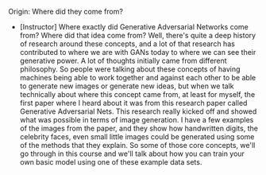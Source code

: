 Origin: Where did they come from?
- [Instructor] Where exactly did Generative Adversarial Networks come from? Where did that idea come from? Well, there's quite a deep history of research around these concepts, and a lot of that research has contributed to where we are with GANs today to where we can see their generative power. A lot of thoughts initially came from different philosophy. So people were talking about these concepts of having machines being able to work together and against each other to be able to generate new images or generate new ideas, but when we talk technically about where this concept came from, at least for myself, the first paper where I heard about it was from this research paper called Generative Adversarial Nets. This research really kicked off and showed what was possible in terms of image generation. I have a few examples of the images from the paper, and they show how handwritten digits, the celebrity faces, even small little images could be generated using some of the methods that they explain. So some of those core concepts, we'll go through in this course and we'll talk about how you can train your own basic model using one of these example data sets.